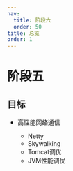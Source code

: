 ```yaml
---
nav:
  title: 阶段六
  order: 50
title: 总览
order: 1
---
```


# 阶段五

## 目标

- 高性能网络通信

  - Netty
  - Skywalking
  - Tomcat调优
  - JVM性能调优

  
